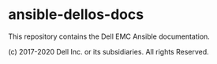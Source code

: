 # ansible-dellos-docs
This repository contains the Dell EMC Ansible documentation.

(c) 2017-2020 Dell Inc. or its subsidiaries. All rights Reserved.
